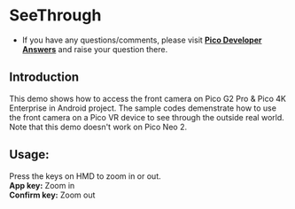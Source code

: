 # SeeThrough

- If you have any questions/comments, please visit [**Pico Developer Answers**](https://devanswers.pico-interactive.com/) and raise your question there.

## Introduction
This demo shows how to access the front camera on Pico G2 Pro & Pico 4K Enterprise in Android project. The sample codes demenstrate how to use the front camera on a Pico VR device to see through the outside real world. Note that this demo doesn't work on Pico Neo 2. 

## Usage: 
Press the keys on HMD to zoom in or out.    
**App key:**  Zoom in     
**Confirm key:**  Zoom out      
